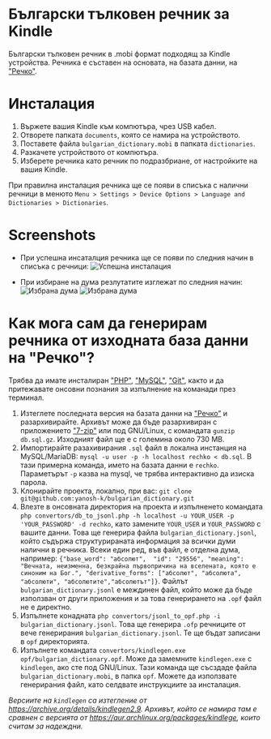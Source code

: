 # Български тълковен речник за Kindle

Български тълковен речник в .mobi формат подходящ за Kindle устройства. Речника е съставен на основата, на базата данни, на ["Речко"](https://rechnik.chitanka.info/about).

# Инсталация

1. Вържете вашия Kindle към компютъра, чрез USB кабел.
2. Отворете папката `documents`, която се намира на устройството.
3. Поставете файла `bulgarian_dictionary.mobi` в папката `dictionaries`.
4. Разкачете устройството от компютъра.
5. Изберете речника като речник по подразбриане, от настройките на вашия Kindle.

При правилна инсталация речника ще се появи в списъка с налични речници в менюто `Menu > Settings > Device Options > Language and Dictionaries > Dictionaries`.

# Screenshots

* При успешна инсаталция речника ще се появи по следния начин в списъка с речници:
![Успешна инсталация](https://raw.githubusercontent.com/yanosh-k/bulgarian_dictionary/master/screenshots/screen1.png)

* При избиране на дума резлутатите изглежат по следния начин:
![Избрана дума](https://raw.githubusercontent.com/yanosh-k/bulgarian_dictionary/master/screenshots/screen3.png)
![Избрана дума](https://raw.githubusercontent.com/yanosh-k/bulgarian_dictionary/master/screenshots/screen4.png)


# Как мога сам да генерирам речника от изходната база данни на "Речко"?

Трябва да имате инсталиран ["PHP"](https://www.php.net/), ["MySQL"](https://www.mysql.com/), ["Git"](https://git-scm.com/), както и да притежавате онсовни познания за изпълнение на команади през терминал.

1. Изтеглете последната версия на базата данни на ["Речко"](https://rechnik.chitanka.info/db.sql.gz) и разархивирайте. Архивът може да бъде разархивиран с приложението ["7-zip"](https://www.7-zip.org/download.html) или под GNU/Linux, с командата `gunzip db.sql.gz`. Изходният файл ще е с големина около 730 MB.
2. Импортирайте разахивирания `.sql` файл в локална инстанция на MySQL/MariaDB: `mysql -u user -p -h localhost rechko < db.sql`. В тази примерна команда, името на базата данни е `rechko`. Параметърът `-p` казва нa mysql, че трябва интерактивно да изиска парола.
3. Клонирайте проекта, локално, при вас: `git clone git@github.com:yanosh-k/bulgarian_dictionary.git`
4. Влезте в онсовната директория на проекта и изпълненето командата `php convertors/db_to_jsonl.php -h localhost -u YOUR_USER -p 'YOUR_PASSWORD' -d rechko`, като замените `YOUR_USER` и `YOUR_PASSWORD` с вашите данни. Това ще генерира файла `bulgarian_dictionary.jsonl`, който съдържа структурираната информация за всички думи налични в речника. Всеки един ред, във файл, е отделна дума, например: `{"base_word": "абсолют",  "id": "29556", "meaning": "Вечната, неизменна, безкрайна първопричина на вселената, която е синоним на Бог.", "derivative_forms": ["абсолют", "абсолюта", "абсолюти", "абсолютите","абсолютът"]}`. Файлът `bulgarian_dictionary.jsonl` е междинен файл, който може да бъде използван от други приложения и за това генерирането на `.opf` файл не е директно.
5. Изпълнете конадната `php convertors/jsonl_to_opf.php -i bulgarian_dictionary.jsonl`. Това ще генерира `.ofp` речниците от вече генерирания `bulgarian_dictionary.jsonl`. Те ще бъдат записани в `opf` директорията.
6. Изпълнете командата `convertors/kindlegen.exe opf/bulgarian_dictionary.opf`. Може да замемните `kindlegen.exe` с `kindlegen`, ако сте под GNU/Linux. Тази команда ще съсздаде файла `bulgarian_dictionary.mobi`, в папка `opf`. Можете да използвате генерирания файл, като селдвате инструкциите за инсталация.

*Версиите на `kindlegen` са изтегление от https://archive.org/details/kindlegen2.9. Архивът, който се намира там е сравнен с версията от https://aur.archlinux.org/packages/kindlege, които считам за надеждни.*